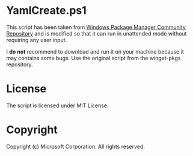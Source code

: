 # YamlCreate.ps1

This script has been taken from [Windows Package Manager Community Repository](https://github.com/microsoft/winget-pkgs) and
is modified so that it can run in unattended mode without requiring any user input.

I **do not** recommend to download and run it on your machine because it may contains some bugs.
Use the original script from the winget-pkgs repository.

# License
The script is licensed under MIT License.

# Copyright
Copyright (c) Microsoft Corporation. All rights reserved.
